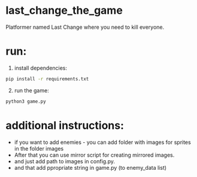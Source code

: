 # last_change_the_game
Platformer named Last Change where you need to kill everyone.

# run:
1) install dependencies:
```bash
pip install -r requirements.txt
```
2) run the game:
```bash
python3 game.py 
```

# additional instructions:
- if you want to add enemies - you can add folder with images for sprites in the folder images
- After that you can use mirror script for creating mirrored images.
- and just add path to images in config.py.
- and that add ppropriate string in game.py (to enemy_data list)